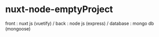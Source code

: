 # nuxt-node-emptyProject
front : nuxt js (vuetify) / back : node js (express) / database : mongo db (mongoose) 
